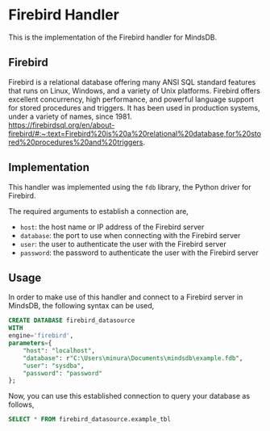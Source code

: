 # Firebird Handler

This is the implementation of the Firebird handler for MindsDB.

## Firebird
Firebird is a relational database offering many ANSI SQL standard features that runs on Linux, Windows, and a variety of Unix platforms. Firebird offers excellent concurrency, high performance, and powerful language support for stored procedures and triggers. It has been used in production systems, under a variety of names, since 1981.
<br>
https://firebirdsql.org/en/about-firebird/#:~:text=Firebird%20is%20a%20relational%20database,for%20stored%20procedures%20and%20triggers.

## Implementation
This handler was implemented using the `fdb` library, the Python driver for Firebird.

The required arguments to establish a connection are,
* `host`: the host name or IP address of the Firebird server
* `database`: the port to use when connecting with the Firebird server
* `user`: the user to authenticate the user with the Firebird server
* `password`: the password to authenticate the user with the Firebird server

## Usage
In order to make use of this handler and connect to a Firebird server in MindsDB, the following syntax can be used,
~~~~sql
CREATE DATABASE firebird_datasource
WITH
engine='firebird',
parameters={
    "host": "localhost",
    "database": r"C:\Users\minura\Documents\mindsdb\example.fdb",
    "user": "sysdba",
    "password": "password"
};
~~~~

Now, you can use this established connection to query your database as follows,
~~~~sql
SELECT * FROM firebird_datasource.example_tbl
~~~~